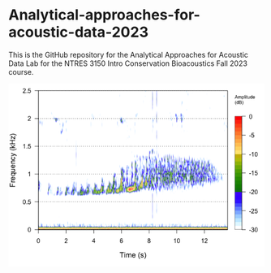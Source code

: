 
<!-- README.md is generated from README.Rmd. Please edit that file -->

# Analytical-approaches-for-acoustic-data-2023

<!-- badges: start -->
<!-- badges: end -->

This is the GitHub repository for the Analytical Approaches for Acoustic
Data Lab for the NTRES 3150 Intro Conservation Bioacoustics Fall 2023
course.

![](README_files/figure-gfm/unnamed-chunk-2-1.png)<!-- -->
